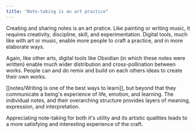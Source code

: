 ```yaml
---
title: "Note-taking is an art practice"
---
```

Creating and sharing notes is an art pratice. Like painting or writing music, it requires creativity, discipline, skill, and experimentation. Digital tools, much like with art or music, enable more people to craft a practice, and in more elaborate ways.

Again, like other arts, digital tools like Obsidian (in which these notes were written) enable much wider distribution and cross-pollination between works. People can and do remix and build on each others ideas to create their own works.

[[notes/Writing is one of the best ways to learn]], but beyond that they communicate a being's experience of life, emotion, and learning. The individual notes, and their overarching structure provides layers of meaning, expression, and interpretation.

Appreciating note-taking for both it's utility and its artistic qualities leads to a more satisfying and interesting experience of the craft.